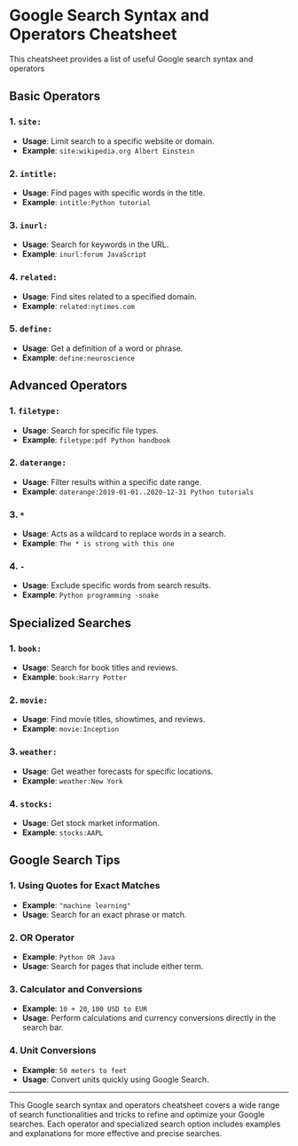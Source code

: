 # Google Search Syntax and Operators Cheatsheet

This cheatsheet provides a list of useful Google search syntax and operators

## Basic Operators

### 1. `site:`

- **Usage**: Limit search to a specific website or domain.
- **Example**: `site:wikipedia.org Albert Einstein`

### 2. `intitle:`

- **Usage**: Find pages with specific words in the title.
- **Example**: `intitle:Python tutorial`

### 3. `inurl:`

- **Usage**: Search for keywords in the URL.
- **Example**: `inurl:forum JavaScript`

### 4. `related:`

- **Usage**: Find sites related to a specified domain.
- **Example**: `related:nytimes.com`

### 5. `define:`

- **Usage**: Get a definition of a word or phrase.
- **Example**: `define:neuroscience`

## Advanced Operators

### 1. `filetype:`

- **Usage**: Search for specific file types.
- **Example**: `filetype:pdf Python handbook`

### 2. `daterange:`

- **Usage**: Filter results within a specific date range.
- **Example**: `daterange:2019-01-01..2020-12-31 Python tutorials`

### 3. `*`

- **Usage**: Acts as a wildcard to replace words in a search.
- **Example**: `The * is strong with this one`

### 4. `-`

- **Usage**: Exclude specific words from search results.
- **Example**: `Python programming -snake`

## Specialized Searches

### 1. `book:`

- **Usage**: Search for book titles and reviews.
- **Example**: `book:Harry Potter`

### 2. `movie:`

- **Usage**: Find movie titles, showtimes, and reviews.
- **Example**: `movie:Inception`

### 3. `weather:`

- **Usage**: Get weather forecasts for specific locations.
- **Example**: `weather:New York`

### 4. `stocks:`

- **Usage**: Get stock market information.
- **Example**: `stocks:AAPL`

## Google Search Tips

### 1. Using Quotes for Exact Matches

- **Example**: `"machine learning"`
- **Usage**: Search for an exact phrase or match.

### 2. OR Operator

- **Example**: `Python OR Java`
- **Usage**: Search for pages that include either term.

### 3. Calculator and Conversions

- **Example**: `10 + 20`, `100 USD to EUR`
- **Usage**: Perform calculations and currency conversions directly in the search bar.

### 4. Unit Conversions

- **Example**: `50 meters to feet`
- **Usage**: Convert units quickly using Google Search.

---

This Google search syntax and operators cheatsheet covers a wide range of search functionalities and tricks to refine and optimize your Google searches. Each operator and specialized search option includes examples and explanations for more effective and precise searches.